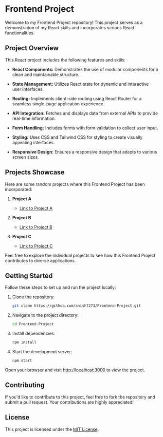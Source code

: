 # Frontend Project

Welcome to my Frontend Project repository! This project serves as a demonstration of my React skills and incorporates various React functionalities.

## Project Overview

This React project includes the following features and skills:

- **React Components:** Demonstrates the use of modular components for a clean and maintainable structure.
  
- **State Management:** Utilizes React state for dynamic and interactive user interfaces.

- **Routing:** Implements client-side routing using React Router for a seamless single-page application experience.

- **API Integration:** Fetches and displays data from external APIs to provide real-time information.

- **Form Handling:** Includes forms with form validation to collect user input.

- **Styling:** Uses CSS and Tailwind CSS for styling to create visually appealing interfaces.

- **Responsive Design:** Ensures a responsive design that adapts to various screen sizes.

## Projects Showcase

Here are some random projects where this Frontend Project has been incorporated:

1. **Project A**
   - [Link to Project A](https://github.com/example/project-a)

2. **Project B**
   - [Link to Project B](https://github.com/example/project-b)

3. **Project C**
   - [Link to Project C](https://github.com/example/project-c)

Feel free to explore the individual projects to see how this Frontend Project contributes to diverse applications.

## Getting Started

Follow these steps to set up and run the project locally:

1. Clone the repository:

    ```bash
    git clone https://github.com/anish7273/Frontend-Project.git
    ```

2. Navigate to the project directory:

    ```bash
    cd Frontend-Project
    ```

3. Install dependencies:

    ```bash
    npm install
    ```

4. Start the development server:

    ```bash
    npm start
    ```

Open your browser and visit [http://localhost:3000](http://localhost:3000) to view the project.

## Contributing

If you'd like to contribute to this project, feel free to fork the repository and submit a pull request. Your contributions are highly appreciated!

## License

This project is licensed under the [MIT License](LICENSE).
